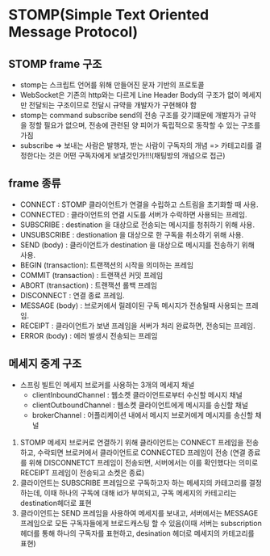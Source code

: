 # STOMP(Simple Text Oriented Message Protocol)

## STOMP frame 구조
- stomp는 스크립트 언어를 위해 만들어진 문자 기반의 프로토콜
- WebSocket은 기존의 http와는 다르게 Line Header Body의 구조가 없이 메세지만 전달되는 구조이므로 전달시 규약을 개발자가 구현해야 함 
- stomp는 command subscribe send의 전송 구조를 갖기떄문에 개발자가 규약을 정할 필요가 없으며, 전송에 관련된 양 피어가 독립적으로 동작할 수 있는 구조를 가짐
- subscribe => 보내는 사람은 발행자, 받는 사람이 구독자의 개념 => 카테고리를 결정한다는 것은 어떤 구독자에게 보낼것인가!!!(채팅방의 개념으로 접근)


## frame 종류
- CONNECT : STOMP 클라이언트가 연결을 수립하고 스트림을 초기화할 때 사용.
- CONNECTED : 클라이언트의 연결 시도를 서버가 수락하면 사용되는 프레임.
- SUBSCRIBE : destination 을 대상으로 전송되는 메시지를 청취하기 위해 사용.
- UNSUBSCRIBE : destionation 을 대상으로 한 구독을 취소하기 위해 사용.
- SEND (body) : 클라이언트가 destination 을 대상으로 메시지를 전송하기 위해 사용.
- BEGIN (transaction): 트랜잭션의 시작을 의미하는 프레임
- COMMIT (transaction) : 트랜잭션 커밋 프레임
- ABORT (transaction) : 트랜잭션 롤백 프레임
- DISCONNECT : 연결 종료 프레임.
- MESSAGE (body) : 브로커에서 릴레이된 구독 메시지가 전송될때 사용되는 프레임.
- RECEIPT : 클라이언트가 보낸 프레임을 서버가 처리 완료하면, 전송되는 프레임.
- ERROR (body) : 에러 발생시 전송되는 프레임

## 메세지 중계 구조
- 스프링 빌트인 메세지 브로커를 사용하는 3개의 메세지 채널
	- clientInboundChannel : 웹소켓 클라이언트로부터 수신할 메시지 채널
	- clientOutboundChannel : 웹소켓 클라이언트에게 메시지를 송신할 채널
	- brokerChannel : 어플리케이션 내에서 메시지 브로커에게 메시지를 송신할 채널
1. STOMP 메세지 브로커로 연결하기 위해 클라이언트는 CONNECT 프레임을 전송하고, 수락되면 브로커에서 클라이언트로 CONNECTED 프레임이 전송
(연결 종료를 위해 DISCONNETCT 프레임이 전송되면, 서버에서는 이를 확인했다는 의미로 RECEIPT 프레임이 전송되고 소켓은 종료)
2. 클라이언트는 SUBSCRIBE 프레임으로 구독하고자 하는 메세지의 카테고리를 결정하는데, 이때 하나의 구독에 대해 id가 부여되고, 구독 메세지의 카테고리는 destination헤더로 표현
3. 클라이언트는 SEND 프레임을 사용하여 메세지를 보내고, 서버에서는 MESSAGE 프레임으로 모든 구독자들에게 브로드캐스팅 할 수 있음(이때 서버는 subscription 헤더를 통해 하나의 구독자를 표현하고, desination 헤더로 메세지의 카테고리를 표현)

	